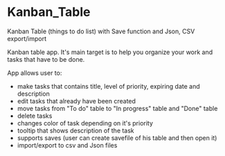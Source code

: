 # Kanban_Table
Kanban Table (things to do list) with Save function and Json, CSV export/import

Kanban table app.
It's main target is to help you organize your work and tasks that have to be done.

App allows user to:
- make tasks that contains title, level of priority, expiring date and description
- edit tasks that already have been created
- move tasks from "To do" table to "In progress" table and "Done" table
- delete tasks
- changes color of task depending on it's priority
- tooltip that shows description of the task
- supports saves (user can create savefile of his table and then open it)
- import/export to csv and Json files

